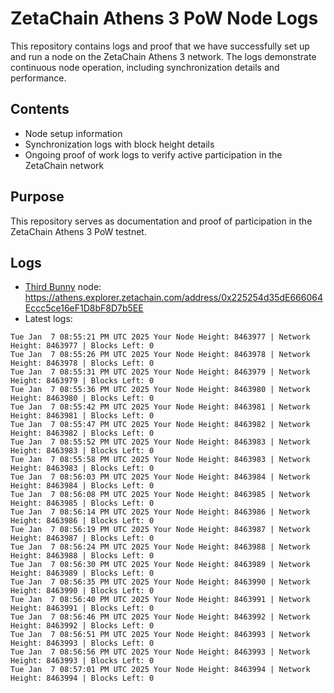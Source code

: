 # ZetaChain Athens 3 PoW Node Logs
This repository contains logs and proof that we have successfully set up and run a node on the ZetaChain Athens 3 network. The logs demonstrate continuous node operation, including synchronization details and performance.

## Contents
- Node setup information
- Synchronization logs with block height details
- Ongoing proof of work logs to verify active participation in the ZetaChain network

## Purpose
This repository serves as documentation and proof of participation in the ZetaChain Athens 3 PoW testnet.

## Logs

- [Third Bunny](https://thirdbunny.xyz/) node: https://athens.explorer.zetachain.com/address/0x225254d35dE666064Eccc5ce16eF1D8bF8D7b5EE
- Latest logs:
```
Tue Jan  7 08:55:21 PM UTC 2025 Your Node Height: 8463977 | Network Height: 8463977 | Blocks Left: 0
Tue Jan  7 08:55:26 PM UTC 2025 Your Node Height: 8463978 | Network Height: 8463978 | Blocks Left: 0
Tue Jan  7 08:55:31 PM UTC 2025 Your Node Height: 8463979 | Network Height: 8463979 | Blocks Left: 0
Tue Jan  7 08:55:36 PM UTC 2025 Your Node Height: 8463980 | Network Height: 8463980 | Blocks Left: 0
Tue Jan  7 08:55:42 PM UTC 2025 Your Node Height: 8463981 | Network Height: 8463981 | Blocks Left: 0
Tue Jan  7 08:55:47 PM UTC 2025 Your Node Height: 8463982 | Network Height: 8463982 | Blocks Left: 0
Tue Jan  7 08:55:52 PM UTC 2025 Your Node Height: 8463983 | Network Height: 8463983 | Blocks Left: 0
Tue Jan  7 08:55:58 PM UTC 2025 Your Node Height: 8463983 | Network Height: 8463983 | Blocks Left: 0
Tue Jan  7 08:56:03 PM UTC 2025 Your Node Height: 8463984 | Network Height: 8463984 | Blocks Left: 0
Tue Jan  7 08:56:08 PM UTC 2025 Your Node Height: 8463985 | Network Height: 8463985 | Blocks Left: 0
Tue Jan  7 08:56:14 PM UTC 2025 Your Node Height: 8463986 | Network Height: 8463986 | Blocks Left: 0
Tue Jan  7 08:56:19 PM UTC 2025 Your Node Height: 8463987 | Network Height: 8463987 | Blocks Left: 0
Tue Jan  7 08:56:24 PM UTC 2025 Your Node Height: 8463988 | Network Height: 8463988 | Blocks Left: 0
Tue Jan  7 08:56:30 PM UTC 2025 Your Node Height: 8463989 | Network Height: 8463989 | Blocks Left: 0
Tue Jan  7 08:56:35 PM UTC 2025 Your Node Height: 8463990 | Network Height: 8463990 | Blocks Left: 0
Tue Jan  7 08:56:40 PM UTC 2025 Your Node Height: 8463991 | Network Height: 8463991 | Blocks Left: 0
Tue Jan  7 08:56:46 PM UTC 2025 Your Node Height: 8463992 | Network Height: 8463992 | Blocks Left: 0
Tue Jan  7 08:56:51 PM UTC 2025 Your Node Height: 8463993 | Network Height: 8463993 | Blocks Left: 0
Tue Jan  7 08:56:56 PM UTC 2025 Your Node Height: 8463993 | Network Height: 8463993 | Blocks Left: 0
Tue Jan  7 08:57:01 PM UTC 2025 Your Node Height: 8463994 | Network Height: 8463994 | Blocks Left: 0
```
